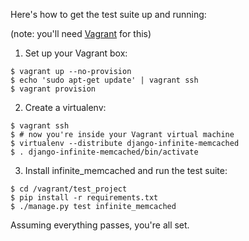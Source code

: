 Here's how to get the test suite up and running:

(note: you'll need [Vagrant](http://vagrantup.com/) for this)

1) Set up your Vagrant box:

```shell
$ vagrant up --no-provision
$ echo 'sudo apt-get update' | vagrant ssh
$ vagrant provision
```

2) Create a virtualenv:

```shell
$ vagrant ssh
$ # now you're inside your Vagrant virtual machine
$ virtualenv --distribute django-infinite-memcached
$ . django-infinite-memcached/bin/activate
```

3) Install infinite_memcached and run the test suite:

```shell
$ cd /vagrant/test_project
$ pip install -r requirements.txt
$ ./manage.py test infinite_memcached
```

Assuming everything passes, you're all set.
